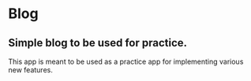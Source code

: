 # Blog

## Simple blog to be used for practice.

This app is meant to be used as a practice app for implementing various
new features.
